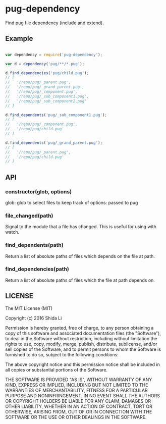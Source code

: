 pug-dependency
===========

Find pug file dependency (include and extend).

Example
---
```javascript

var dependency = require('pug-dependency');

var d = dependency('pug/**/*.pug');

d.find_dependencies('pug/child.pug');
// [
//   '/repo/pug/_parent.pug',
//   '/repo/pug/_grand_parent.pug',
//   '/repo/pug/_component.pug',
//   '/repo/pug/_sub_component1.pug',
//   '/repo/pug/_sub_component2.pug'
// ]

d.find_dependents('pug/_sub_component1.pug');
// [
//   '/repo/pug/_component.pug',
//   '/repo/pug/child.pug'
// ]

d.find_dependents('pug/_grand_parent.pug');
// [
//   '/repo/pug/_parent.pug',
//   '/repo/pug/child.pug'
// ]
```

API
---

### constructor(glob, options)

glob: glob to select files to keep track of
options: passed to pug

### file_changed(path)

Signal to the module that a file has changed. This is useful for using with watch.

### find_dependents(path)

Return a list of absolute paths of files which depends on the file at path.

### find_dependencies(path)

Return a list of absolute paths of files which the file at path depends on.


LICENSE
-------

The MIT License (MIT)

Copyright (c) 2016 Shida Li

Permission is hereby granted, free of charge, to any person obtaining a copy of this software and associated documentation files (the "Software"), to deal in the Software without restriction, including without limitation the rights to use, copy, modify, merge, publish, distribute, sublicense, and/or sell copies of the Software, and to permit persons to whom the Software is furnished to do so, subject to the following conditions:

The above copyright notice and this permission notice shall be included in all copies or substantial portions of the Software.

THE SOFTWARE IS PROVIDED "AS IS", WITHOUT WARRANTY OF ANY KIND, EXPRESS OR IMPLIED, INCLUDING BUT NOT LIMITED TO THE WARRANTIES OF MERCHANTABILITY, FITNESS FOR A PARTICULAR PURPOSE AND NONINFRINGEMENT. IN NO EVENT SHALL THE AUTHORS OR COPYRIGHT HOLDERS BE LIABLE FOR ANY CLAIM, DAMAGES OR OTHER LIABILITY, WHETHER IN AN ACTION OF CONTRACT, TORT OR OTHERWISE, ARISING FROM, OUT OF OR IN CONNECTION WITH THE SOFTWARE OR THE USE OR OTHER DEALINGS IN THE SOFTWARE.
